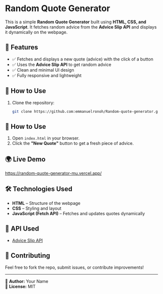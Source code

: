 # Random Quote Generator  

This is a simple **Random Quote Generator** built using **HTML, CSS, and JavaScript**. It fetches random advice from the **Advice Slip API** and displays it dynamically on the webpage.  

## 🚀 Features  
- ✅ Fetches and displays a new quote (advice) with the click of a button  
- ✅ Uses the **Advice Slip API** to get random advice  
- ✅ Clean and minimal UI design  
- ✅ Fully responsive and lightweight  

## 📌 How to Use  
1. Clone the repository:  
   ```bash
   git clone https://github.com:emmanuelronoh/Random-quote-generator.git
## 📌 How to Use  
1. Open `index.html` in your browser.  
2. Click the **"New Quote"** button to get a fresh piece of advice.  

## 🌍 Live Demo  
https://random-quote-generator-mu.vercel.app/  

## 🛠 Technologies Used  
- **HTML** – Structure of the webpage  
- **CSS** – Styling and layout  
- **JavaScript (Fetch API)** – Fetches and updates quotes dynamically  

## 🔗 API Used  
- [Advice Slip API](https://api.adviceslip.com/)  

## 🤝 Contributing  
Feel free to fork the repo, submit issues, or contribute improvements!  

---
📌 **Author:** Your Name  
📌 **License:** MIT  
